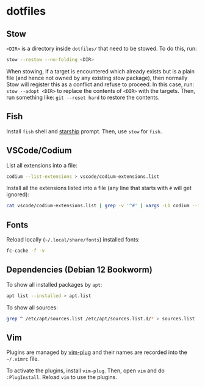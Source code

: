 # dotfiles

## Stow

`<DIR>` is a directory inside `dotfiles/` that need to be stowed. To do this, run:

```sh
stow --restow --no-folding <DIR>
```

When stowing, if a target is encountered which already exists but is a plain file (and hence not owned by any existing stow package), then normally Stow will register this as a conflict and refuse to proceed. In this case, run: `stow --adopt <DIR>` to replace the contents of `<DIR>` with the targets. Then, run something like: `git --reset hard` to restore the contents.

## Fish

Install `fish` shell and [starship](https://starship.rs/) prompt. Then, use `stow` for `fish`.

## VSCode/Codium

List all extensions into a file:

```sh
codium --list-extensions > vscode/codium-extensions.list
```

Install all the extensions listed into a file (any line that starts with `#` will get ignored):

```sh
cat vscode/codium-extensions.list | grep -v '^#' | xargs -L1 codium --install-extension
```

## Fonts

Reload locally (`~/.local/share/fonts`) installed fonts:

```sh
fc-cache -f -v
```

## Dependencies (Debian 12 Bookworm)

To show all installed packages by `apt`:

```sh
apt list --installed > apt.list
```

To show all sources:

```sh
grep ^ /etc/apt/sources.list /etc/apt/sources.list.d/* > sources.list
```
## Vim

Plugins are managed by [vim-plug](https://github.com/junegunn/vim-plug?tab=readme-ov-file) and their names are recorded into the `~/.vimrc` file.

To activate the plugins, install `vim-plug`. Then, open `vim` and do `:PlugInstall`. Reload `vim` to use the plugins.
